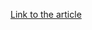 [Link to the article](https://securelist.com/nokoyawa-ransomware-attacks-with-windows-zero-day/109483/)
